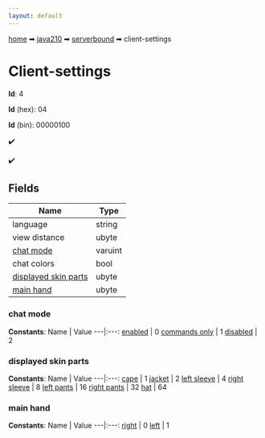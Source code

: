 ```yaml
---
layout: default
---
```


[home](/) ➡ [java210](/protocol/java210) ➡ [serverbound](/protocol/java210/serverbound) ➡ client-settings

# Client-settings

**Id**: 4

**Id** (hex): 04

**Id** (bin): 00000100

✔️

✔️

## Fields

Name | Type
---|---
language | string
view distance | ubyte
[chat mode](#chat-mode) | varuint
chat colors | bool
[displayed skin parts](#displayed-skin-parts) | ubyte
[main hand](#main-hand) | ubyte

### chat mode

**Constants**:
Name | Value
---|:---:
[enabled](chat-mode_enabled) | 0
[commands only](chat-mode_commands-only) | 1
[disabled](chat-mode_disabled) | 2

### displayed skin parts

**Constants**:
Name | Value
---|:---:
[cape](displayed-skin-parts_cape) | 1
[jacket](displayed-skin-parts_jacket) | 2
[left sleeve](displayed-skin-parts_left-sleeve) | 4
[right sleeve](displayed-skin-parts_right-sleeve) | 8
[left pants](displayed-skin-parts_left-pants) | 16
[right pants](displayed-skin-parts_right-pants) | 32
[hat](displayed-skin-parts_hat) | 64

### main hand

**Constants**:
Name | Value
---|:---:
[right](main-hand_right) | 0
[left](main-hand_left) | 1


